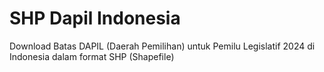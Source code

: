 # SHP Dapil Indonesia

Download Batas DAPIL (Daerah Pemilihan) untuk Pemilu Legislatif 2024 di Indonesia dalam format SHP (Shapefile)
